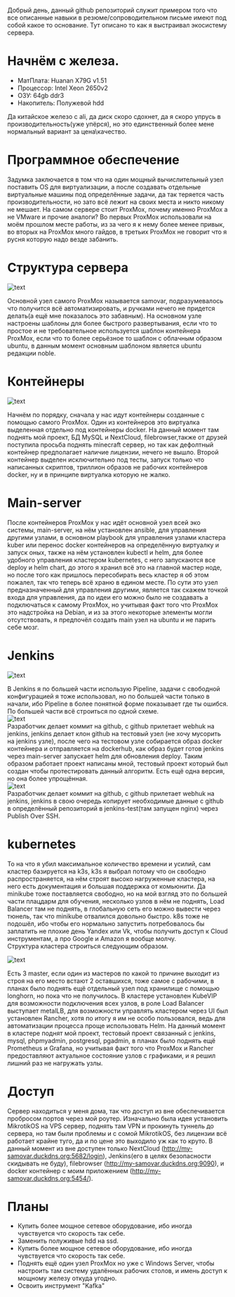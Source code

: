 Добрый день, данный github репозиторий служит примером того что все описанные навыки в резюме/сопроводительном письме имеют под собой какое то основание. Тут описано то как я выстраивал экосистему сервера.

# Начнём с железа. 
* МатПлата: Нuаnаn Х79G v1.51
* Процессор: Intеl Хеоn 2650v2
* ОЗУ: 64gb ddr3
* Накопитель: Полужевой hdd

Да китайское железо с ali, да диск скоро сдохнет, да я скоро упрусь в производительность(уже упёрся), но это единственный более мене нормальный вариант за цена\качество.

# Программное обеспечение

Задумка заключается в том что на один мощный вычислительный узел поставить OS для виртуализации, а после создавать отдельные виртуальные машины под определённые задачи, да так теряется часть производительности, но зато всё лежит на своих места и никто никому не мешает. На самом сервере стоит ProxMox, почему именно ProxMox а не VMware и прочие аналоги? Во первых ProxMox использовали на моём прошлом месте работы, из за чего я к нему более менее привык, во вторых на ProxMox много гайдов, в третьих ProxMox не говорит что я русня которую надо везде забанить. 

# Структура сервера
 
![text](http://37.194.133.101:5454/media/posts/1.png)

Основной узел самого ProxMox называется samovar, подразумевалось что получится всё автоматизировать, и ручками нечего не придется делать(а ещё мне показалось это забавным). На основном узле настроены шаблоны для более быстрого развертывания, если что то простое и не требовательное используется шаблон контейнера ProxMox, если что то более серьёзное то шаблон с облачным образом ubuntu, в данным момент основным шаблоном является ubuntu редакции noble. 

# Контейнеры

![text](http://37.194.133.101:5454/media/posts/docker.jpg)

Начнём по порядку, сначала у нас идут контейнеры созданные с помощью самого ProxMox. Один из контейнеров это виртуалка выделенная отдельно под контейнеры docker. На данный момент там поднять мой проект, БД MySQL и NextCloud, filebrowser,также от друзей поступила просьба поднять minecraft сервер, но так как дефолтный контейнер предполагает наличие лицензии, нечего не вышло. 
Второй контейнер выделен исключительно под тесты, запуск только что написанных скриптов, триллион образов не рабочих контейнеров docker, ну и в принципе виртуалка которую не жалко.

# Main-server

После контейнеров ProxMox у нас идёт основной узел всей эко системы, main-server, на нём установлен ansible, для управления другими узлами, в основном playbook для управления узлами кластера kuber или перенос docker контейнеров на определённую виртуалку и запуск оных, также на нём установлен kubectl и helm, для более удобного управления кластером kubernetes, с него запускаются все deploy и helm chart, до этого я хранил всё это на главной мастер ноде, но после того как пришлось пересобирать весь кластер я об этом пожалел, так что теперь всё храню в едином месте. По сути это узел предназначенный для управления другими, является так скажем точкой входа для управления, да по идеи его можно было не создавать а подключаться к самому ProxMox, но учитывая факт того что ProxMox это надстройка на Debian, и из за этого некоторые элементы могли отсутствовать, я предпочёл создать main узел на ubuntu и не парить себе мозг. 

# Jenkins

![text](http://37.194.133.101:5454/media/posts/jenkins.png)

В Jenkins я по большей части использую  Pipeline, задачи с свободной конфигурацией я тоже использовал, но по большей части только в начали, ибо Pipeline в более понятной форме показывает где ты ошибся.  
По большей части всё строиться по одной схеме.  
![text](http://37.194.133.101:5454/media/posts/2.png)  
Разработчик делает коммит на github, с github прилетает webhuk на jenkins, jenkins делает клон github на тестовый узел (не хочу мусорить на jenkins узле), после чего на тестовом узле собирается образ docker контейнера и отправляется на dockerhub, как образ будет готов jenkins через main-server запускает helm для обновления deploy. Таким образом работает проект написаны мной, тестовый проект который был создан чтобы протестировать данный алгоритм.
Есть ещё одна версия, но она более упрощённая.  
![text](http://37.194.133.101:5454/media/posts/3.png)  
Разработчик делает коммит на github, с github прилетает webhuk на jenkins, jenkins в свою очередь копирует необходимые данные с github в определённый репозиторий в jenkins-test(там запущен nginx) через Publish Over SSH. 
# kubernetes
То на что я убил максимальное количество времени и усилий, сам кластер базируется на k3s, k3s я выбрал потому что он свободно распространяется, на нём строят высоко нагруженные кластера, на него есть документация и большая поддержка от комьюнити. Да minikube тоже поставляется свободно, но на мой взгляд это по большей части плацдарм для обучения, несколько узлов в нём не поднять, Load Balancer там не поднять, в глобальную сеть его можно вывести через тюнель, так что minikube отвалился довольно быстро. k8s тоже не подошёл, ибо чтобы его нормально запустить потребовалось бы заплатить не плохие день Yandex или Vk, чтобы получить доступ к Cloud инструментам, а про Google и Amazon я вообще молчу.  
Структура кластера строиться следующим образом. 

![text](http://37.194.133.101:5454/media/posts/4.png)  

Есть 3 master, если один из мастеров по какой то причине выходит из строя  на его место встают 2 оставшихся, тоже самое с рабочими, в планах было поднять ещё отдельный узел под хранилище с помощью longhorn, но пока что не получилось. В кластере установлен KubeVIP для возможности подключения всех узлов, в роле Load Balancer выступает metalLB, для возможности управлять кластером через UI был установлен Rancher, хотя по итогу я им не особо пользовался, ведь для автоматизации процесса проще использовать Helm. На данный момент в кластере поднят мой проект, тестовый проект связанный с jenkins, mysql, phpmyadmin, postgresql, pgadmin, в планах было поднять ещё Prometheus и Grafana, но учитывая факт того что ProxMox и Rancher предоставляют актуальное состояние узлов с графиками, и я решил лишний раз не нагружать узлы.
# Доступ

Сервер находиться у меня дома, так что доступ из вне обеспечивается пробросом портов через мой роутер. Изначально была идея установить MikrotikOS на VPS сервер, поднять там VPN и прокинуть туннель до сервера, но там были проблемы и с сомой MikrotikOS, без лицензии всё работает крайне туго, да и по цене это выходило уж как то круто. В данный момент из вне доступен только NextCloud (http://my-samovar.duckdns.org:5682/login), Jenkins(его в целях безопасности скидывать не буду), filebrowser (http://my-samovar.duckdns.org:9090), и docker контейнер с моим приложением (http://my-samovar.duckdns.org:5454/). 

# Планы 

* Купить более мощное сетевое оборудование, ибо иногда чувствуется что скорость так себе.
* Заменить полуживые hdd на ssd. 
* Купить более мощное сетевое оборудование, ибо иногда чувствуется что скорость так себе.
* Поднять ещё один узел ProxMox но уже с Windows Server, чтобы настроить там систему удалённых рабочих столов, и имень доступ к мощному железу откуда угодно.
* Освоить инструмент "Kafka"




